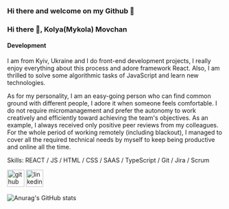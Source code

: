 ### Hi there and welcome on my Github 👋

### Hi there 👋, Kolya(Mykola) Movchan
#### Development
I am from Kyiv, Ukraine and I do front-end development projects, I really enjoy everything about this process and adore framework React. Also, I am thrilled to solve some algorithmic tasks of JavaScript and learn new technologies.

As for my personality, I am an easy-going person who can find common ground with different people, I adore it when someone feels comfortable. I do not require micromanagement and prefer the autonomy to work creatively and efficiently toward achieving the team's objectives. As an example, I always received only positive peer reviews from my colleagues. For the whole period of working remotely (including blackout), I managed to cover all the required technical needs by myself to keep being productive and online all the time.

Skills: REACT / JS / HTML / CSS / SAAS / TypeScript / Git / Jira / Scrum



[<img src='https://cdn.jsdelivr.net/npm/simple-icons@3.0.1/icons/github.svg' alt='github' height='40'>](https://github.com/kolya-movchan)  [<img src='https://cdn.jsdelivr.net/npm/simple-icons@3.0.1/icons/linkedin.svg' alt='linkedin' height='40'>](https://www.linkedin.com/in/klmovchan/)  


![Anurag's GitHub stats](https://github-readme-stats.vercel.app/api?username=kolya-movchan&show_icons=true)

